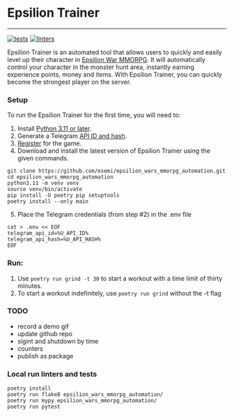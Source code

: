 # Epsilion Trainer
---
[![tests](https://github.com/esemi/epsilion_wars_mmorpg_automation/actions/workflows/tests.yml/badge.svg?branch=master)](https://github.com/esemi/epsilion_wars_mmorpg_automation/actions/workflows/tests.yml)
[![linters](https://github.com/esemi/epsilion_wars_mmorpg_automation/actions/workflows/linters.yml/badge.svg?branch=master)](https://github.com/esemi/epsilion_wars_mmorpg_automation/actions/workflows/linters.yml)


Epsilion Trainer is an automated tool that allows users to quickly and easily level up their character in [Epsilion War MMORPG](https://t.me/epsilionwarbot?start=ref-537453818).
It will automatically control your character in the monster hunt area, instantly earning experience points, money and items.
With Epsilion Trainer, you can quickly become the strongest player on the server.

### Setup
To run the Epsilion Trainer for the first time, you will need to:
1. Install [Python 3.11 or later](https://www.python.org/downloads/).
2. Generate a Telegram [API ID and hash](https://docs.telethon.dev/en/stable/basic/signing-in.html#signing-in).
3. [Register](https://t.me/epsilionwarbot?start=ref-537453818) for the game.
4. Download and install the latest version of Epsilion Trainer using the given commands.
```shell
git clone https://github.com/esemi/epsilion_wars_mmorpg_automation.git
cd epsilion_wars_mmorpg_automation
python3.11 -m venv venv
source venv/bin/activate
pip install -U poetry pip setuptools
poetry install --only main

```
5. Place the Telegram credentials (from step #2) in the .env file
```shell
cat > .env << EOF
telegram_api_id=%U_API_ID%
telegram_api_hash=%U_API_HASH%
EOF
```

### Run:
1. Use `poetry run grind -t 30` to start a workout with a time limit of thirty minutes.
2. To start a workout indefinitely, use `poetry run grind` without the -t flag


### TODO
- record a demo gif
- update github repo
- sigint and shutdown by time
- counters
- publish as package


### Local run linters and tests
```shell
poetry install
poetry run flake8 epsilion_wars_mmorpg_automation/
poetry run mypy epsilion_wars_mmorpg_automation/
poetry run pytest
```
